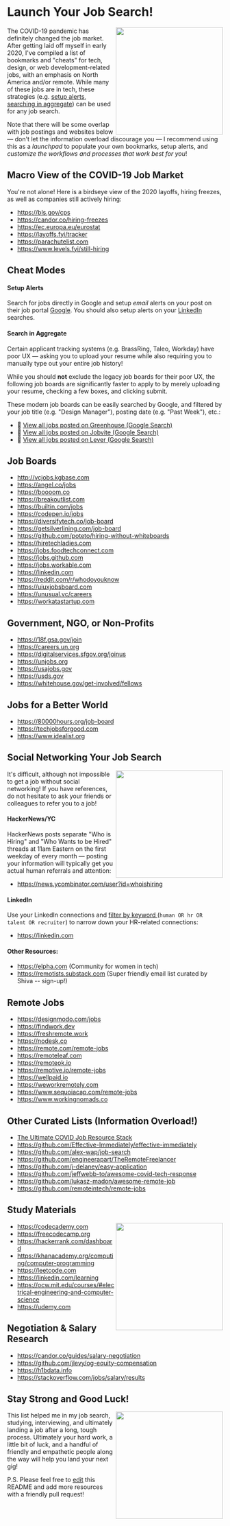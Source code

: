 # Launch Your Job Search!
<img align="right" width="250" src="https://raw.githubusercontent.com/hdehal/job-search-resources/master/images/UnboxingDoodle.png">The COVID-19 pandemic has definitely changed the job market. After getting laid off myself in early 2020, I've compiled a list of bookmarks and "cheats" for tech, design, or web development-related jobs, with an emphasis on North America and/or remote. While many of these jobs are in tech, these strategies (e.g. [setup alerts](#setup-alerts "setup alerts"), [searching in aggregate](#search-in-aggregate "searching in aggregate")) can be used for any job search.

Note that there will be some overlap with job postings and websites below — don't let the information overload discourage you — I recommend using this as a *launchpad* to populate your own bookmarks, setup alerts, and *customize the workflows and processes that work best for you*!

## Macro View of the COVID-19 Job Market
You're not alone! Here is a birdseye view of the 2020 layoffs, hiring freezes, as well as companies still actively hiring:
- https://bls.gov/cps
- https://candor.co/hiring-freezes
- https://ec.europa.eu/eurostat
- https://layoffs.fyi/tracker
- https://parachutelist.com
- https://www.levels.fyi/still-hiring

## Cheat Modes
#### Setup Alerts
Search for jobs directly in Google and setup *email* alerts on your post on their job portal [Google](https://www.google.com/search?hl=en&q=design+manager+job&ibp=htl;jobs "Google").  You should also setup alerts on your [LinkedIn](https://www.linkedin.com/jobs/?showJobAlertsModal=true "LinkedIn") searches.

#### Search in Aggregate
Certain applicant tracking systems (e.g. BrassRing, Taleo, Workday) have poor UX — asking you to upload your resume while also requiring you to manually type out your entire job history!

While you should **not** exclude the legacy job boards for their poor UX, the following job boards are significantly faster to apply to by merely uploading your resume, checking a few boxes, and clicking submit. 

These modern job boards can be easily searched by Google, and filtered by your job title (e.g. "Design Manager"), posting date (e.g. "Past Week"), etc.:

- :mag_right: [View all jobs posted on Greenhouse (Google Search)](https://www.google.com/search?hl=en&q=site%3Ahttps%3A%2F%2Fboards.greenhouse.io "View all jobs posted on Greenhouse (Google Search)")
- :mag_right: [View all jobs posted on Jobvite (Google Search)](https://www.google.com/search?hl=en&q=site%3Ahttp%3A%2F%2Fjobs.jobvite.com "View all jobs posted on Jobvite (Google Search)")
- :mag_right: [View all jobs posted on Lever (Google Search)](https://www.google.com/search?hl=en&q=site%3Ahttps%3A%2F%2Fjobs.lever.co "View all jobs posted on Lever (Google Search)")

## Job Boards
- http://vcjobs.kgbase.com
- https://angel.co/jobs
- https://boooom.co
- https://breakoutlist.com
- https://builtin.com/jobs
- https://codepen.io/jobs
- https://diversifytech.co/job-board
- https://getsilverlining.com/job-board
- https://github.com/poteto/hiring-without-whiteboards
- https://hiretechladies.com
- https://jobs.foodtechconnect.com
- https://jobs.github.com
- https://jobs.workable.com
- https://linkedin.com
- https://reddit.com/r/whodoyouknow
- https://uiuxjobsboard.com
- https://unusual.vc/careers
- https://workatastartup.com

## Government, NGO, or Non-Profits
- https://18f.gsa.gov/join
- https://careers.un.org
- https://digitalservices.sfgov.org/joinus
- https://unjobs.org
- https://usajobs.gov
- https://usds.gov
- https://whitehouse.gov/get-involved/fellows

## Jobs for a Better World
- https://80000hours.org/job-board
- https://techjobsforgood.com
- https://www.idealist.org

## Social Networking Your Job Search
<img align="right" width="250" src="https://raw.githubusercontent.com/hdehal/job-search-resources/master/images/SelfieDoodle.png">It's difficult, although not impossible to get a job without social networking! If you have references, do not hesitate to ask your friends or colleagues to refer you to a job! 
#### HackerNews/YC
HackerNews posts separate "Who is Hiring" and "Who Wants to be Hired" threads at 11am Eastern on the first weekday of every month — posting your information will typically get you actual human referrals and attention:
- https://news.ycombinator.com/user?id=whoishiring

#### LinkedIn
Use your LinkedIn connections and [filter by keyword ](https://www.linkedin.com/search/results/people/?facetNetwork=%5B%22F%22%5D&origin=MEMBER_PROFILE_CANNED_SEARCH&lipi=urn%3Ali%3Apage%3Ad_flagship3_people_connections%3B4B38YEBqTo%2BDDjaTUHjcHA%3D%3D&licu=urn%3Ali%3Acontrol%3Ad_flagship3_people_connections-search_with_filters "filter your LinkedIn connections") (```human OR hr OR talent OR recruiter```) to narrow down your HR-related connections:
- https://linkedin.com

#### Other Resources:
- https://elpha.com (Community for women in tech)
- https://remotists.substack.com (Super friendly email list curated by Shiva -- sign-up!)

## Remote Jobs
- https://designmodo.com/jobs
- https://findwork.dev
- https://freshremote.work
- https://nodesk.co
- https://remote.com/remote-jobs
- https://remoteleaf.com
- https://remoteok.io
- https://remotive.io/remote-jobs
- https://wellpaid.io
- https://weworkremotely.com
- https://www.sequoiacap.com/remote-jobs
- https://www.workingnomads.co

## Other Curated Lists (Information Overload!)
- [The Ultimate COVID Job Resource Stack](https://docs.google.com/spreadsheets/d/1bbGCingPw5rnUTyC1WFcPq167rKR4ZaAEzm67ozjbds/edit#gid=1484275757 "The Ultimate COVID Job Resource Stack")
- https://github.com/Effective-Immediately/effective-immediately
- https://github.com/alex-wap/job-search
- https://github.com/engineerapart/TheRemoteFreelancer
- https://github.com/j-delaney/easy-application
- https://github.com/jeffwebb-to/awesome-covid-tech-response
- https://github.com/lukasz-madon/awesome-remote-job
- https://github.com/remoteintech/remote-jobs

## Study Materials
<img align="right" width="250" src="https://raw.githubusercontent.com/hdehal/job-search-resources/master/images/ReadingDoodle.png">

- https://codecademy.com
- https://freecodecamp.org
- https://hackerrank.com/dashboard
- https://khanacademy.org/computing/computer-programming
- https://leetcode.com
- https://linkedin.com/learning
- https://ocw.mit.edu/courses/#electrical-engineering-and-computer-science
- https://udemy.com

## Negotiation & Salary Research
- https://candor.co/guides/salary-negotiation
- https://github.com/jlevy/og-equity-compensation
- https://h1bdata.info
- https://stackoverflow.com/jobs/salary/results

## Stay Strong and Good Luck!
<img align="right" width="250" src="https://raw.githubusercontent.com/hdehal/job-search-resources/master/images/LovingDoodle.png">This list helped me in my job search, studying, interviewing, and ultimately landing a job after a long, tough process. Ultimately your hard work, a little bit of luck, and a handful of friendly and empathetic people along the way will help you land your next gig!

P.S. Please feel free to [edit](https://github.com/hdehal/job-search-resources/edit/master/README.md "edit") this README and add more resources with a friendly pull request!